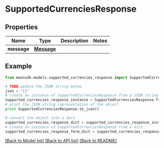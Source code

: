 # SupportedCurrenciesResponse


## Properties

Name | Type | Description | Notes
------------ | ------------- | ------------- | -------------
**message** | [**Message**](Message.md) |  | 

## Example

```python
from moonsdk.models.supported_currencies_response import SupportedCurrenciesResponse

# TODO update the JSON string below
json = "{}"
# create an instance of SupportedCurrenciesResponse from a JSON string
supported_currencies_response_instance = SupportedCurrenciesResponse.from_json(json)
# print the JSON string representation of the object
print SupportedCurrenciesResponse.to_json()

# convert the object into a dict
supported_currencies_response_dict = supported_currencies_response_instance.to_dict()
# create an instance of SupportedCurrenciesResponse from a dict
supported_currencies_response_form_dict = supported_currencies_response.from_dict(supported_currencies_response_dict)
```
[[Back to Model list]](../README.md#documentation-for-models) [[Back to API list]](../README.md#documentation-for-api-endpoints) [[Back to README]](../README.md)


